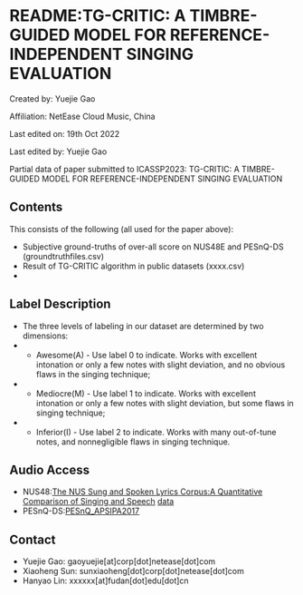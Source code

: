 # README:TG-CRITIC: A TIMBRE-GUIDED MODEL FOR REFERENCE-INDEPENDENT SINGING EVALUATION
Created by: Yuejie Gao

Affiliation: NetEase Cloud Music, China

Last edited on: 19th Oct 2022

Last edited by: Yuejie Gao

Partial data of paper submitted to ICASSP2023: TG-CRITIC: A TIMBRE-GUIDED MODEL FOR REFERENCE-INDEPENDENT SINGING EVALUATION

## Contents
This consists of the following (all used for the paper above):
- Subjective ground-truths of over-all score on NUS48E and PESnQ-DS (groundtruthfiles.csv)
- Result of TG-CRITIC algorithm in public datasets (xxxx.csv)
- 

## Label Description
- The three levels of labeling in our dataset are determined by two dimensions: 
- - Awesome(A) - Use label 0 to indicate. Works with excellent intonation or only a few notes with slight deviation, and no obvious flaws in the singing technique; 
- - Mediocre(M) - Use label 1 to indicate. Works with excellent intonation or only a few notes with slight deviation, but some flaws in singing technique; 
- - Inferior(I) - Use label 2 to indicate. Works with many out-of-tune notes, and nonnegligible flaws in singing technique. 

## Audio Access
- NUS48:[The NUS Sung and Spoken Lyrics Corpus:A Quantitative Comparison of Singing and Speech](https://smcnus.comp.nus.edu.sg/archive/pdf/2012-2013/2013_05-Pub-NUS-48E.pdf) [data](https://drive.google.com/drive/folders/12pP9uUl0HTVANU3IPLnumTJiRjPtVUMx)
- PESnQ-DS:[PESnQ_APSIPA2017](https://github.com/chitralekha18/PESnQ_APSIPA2017)

## Contact
- Yuejie Gao: gaoyuejie[at]corp[dot]netease[dot]com
- Xiaoheng Sun: sunxiaoheng[dot]corp[dot]netease[dot]com
- Hanyao Lin: xxxxxx[at]fudan[dot]edu[dot]cn